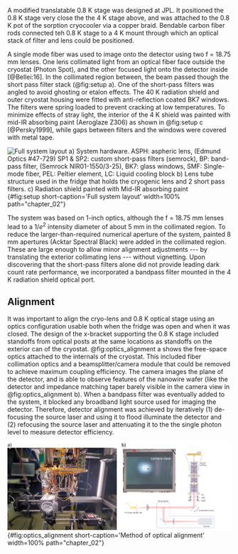 A modified translatable 0.8 K stage was designed at JPL. It positioned the 0.8 K stage very close the the 4 K stage above, and was attached to the 0.8 K pot of the sorption cryocooler via a copper braid. Bendable carbon fiber rods connected teh 0.8 K stage to a 4 K mount through which an optical stack of filter and lens could be positioned. 

A single mode fiber was used to image onto the detector using two f = 18.75  mm lenses. One lens collimated light from an optical fiber face outside the cryostat (Photon Spot), and the other focused light onto the detector inside  [@Bellei:16]. In the collimated region between, the beam passed though the short pass filter stack (@fig:setup a). One of the short-pass filters was angled to avoid ghosting or etalon effects. The 40 K radiation shield and outer cryostat housing were fitted with anti-reflection coated BK7 windows. The filters were spring loaded to prevent cracking at low temperatures. To minimize effects of stray light, the interior of the 4 K shield was painted with mid-IR absorbing paint (Aeroglaze Z306) as shown in @fig:setup c [@Persky1999], while gaps between filters and the windows were covered with metal tape. 

![**Full system layout** a) System hardware. ASPH: aspheric lens, (Edmund Optics #47-729)
SP1 & SP2: custom short-pass filters (semrock), BP: band-pass filter, (Semrock NIR01-1550/3-25), BK7: glass windows, SMF: Single-mode fiber, PEL: Peltier element, LC: Liquid cooling block b) Lens tube structure used in the fridge that holds the cryogenic lens and 2 short pass filters. c) Radiation shield painted with Mid-IR absorbing paint](./figs/dcrmin_layout_light.png){#fig:setup short-caption='Full system layout' width=100% path="chapter_02"}

The system was based on 1-inch optics, although the f = 18.75 mm lenses lead to a $1/e^2$ intensity diameter of about 5 mm in the collimated region. To reduce the larger-than-required numerical aperture of the system, painted 8 mm apertures (Acktar Spectral Black) were added in the collimated region. These are large enough to allow minor alignment adjustments --- by translating the exterior collimating lens --- without vignetting. Upon discovering that the short-pass filters alone did not provide leading dark count rate performance, we incorporated a bandpass filter mounted in the 4 K radiation shield optical port.

<!-- \begin{figure}[htbp]
\centering
\centering\includegraphics[width=\linewidth]{DataFigure_6.pdf}
\caption{ \small a) Simulated photon flux at various temperatures with and without the 1550 nm bandpass filter (BP). b) Normalized photon count rate (PCR) and jitter measurements c) DCR, and calculated figure of merit $H$ versus bias current for both fiber-coupled and free space coupled configurations.}
\label{fig:false-color}
\end{figure}
![**Low Dark Count Rate Project Results** a) Simulated photon flux at various temperatures with and without the 1550 nm bandpass filter (BP). b) Normalized photon count rate (PCR) and jitter measurements c) DCR, and calculated figure of merit $H$ versus bias current for both fiber-coupled and free space coupled configurations.](./figs/DataFigure_6.svg){#fig:dcrmin_data short-caption="Low Dark Count Rate Project Results." path="chapter_02"} -->



## Alignment
It was important to align the cryo-lens and 0.8 K optical stage using an optics configuration usable both when the fridge was open and when it was closed. The design of the x-bracket supporting the 0.8 K stage included standoffs from optical posts at the same locations as standoffs on the exterior can of the cryostat. @fig:optics_alignment a shows the free-space optics attached to the internals of the cryostat. This included fiber collimation optics and a beamsplitter/camera module that could be removed to achieve maximum coupling efficiency. The camera images the plane of the detector, and is able to observe features of the nanowire wafer (like the detector and impedance matching taper barely visible in the camera view in @fig:optics_alignment b). When a bandpass filter was eventually added to the system, it blocked any broadband light source used for imaging the detector. Therefore, detector alignment was achieved by iteratively (1) de-focusing the source laser and using it to flood illuminate the detector and (2) refocusing the source laser and attenuating it to the the single photon level to measure detector efficiency.

![**Method of optical alignment** a) Configuration used for checking alignment of the cryo-lens with the fridge open. b) Diagram of the optics in the same configuration. The 4 K radiation shield (not shown in full) supports 2 of the short pass filters and bandpass filter (pink)](./figs/dcrmin_alignment_light.png){#fig:optics_alignment short-caption='Method of optical alignment' width=100% path="chapter_02"}

